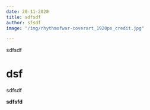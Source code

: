 ```yaml
---
date: 20-11-2020
title: sdfsdf
author: sfsdf
image: "/img/rhythmofwar-coverart_1920px_credit.jpg"

---
```

sdfsdf

# dsf

sdfsdf

**sdfsfd**